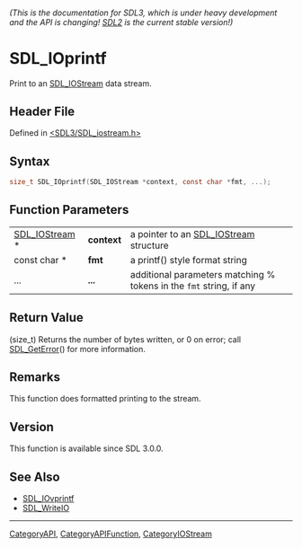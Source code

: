 ###### (This is the documentation for SDL3, which is under heavy development and the API is changing! [SDL2](https://wiki.libsdl.org/SDL2/) is the current stable version!)
# SDL_IOprintf

Print to an [SDL_IOStream](SDL_IOStream) data stream.

## Header File

Defined in [<SDL3/SDL_iostream.h>](https://github.com/libsdl-org/SDL/blob/main/include/SDL3/SDL_iostream.h)

## Syntax

```c
size_t SDL_IOprintf(SDL_IOStream *context, const char *fmt, ...);
```

## Function Parameters

|                                |             |                                                                     |
| ------------------------------ | ----------- | ------------------------------------------------------------------- |
| [SDL_IOStream](SDL_IOStream) * | **context** | a pointer to an [SDL_IOStream](SDL_IOStream) structure              |
| const char *                   | **fmt**     | a printf() style format string                                      |
| ...                            | **...**     | additional parameters matching % tokens in the `fmt` string, if any |

## Return Value

(size_t) Returns the number of bytes written, or 0 on error; call
[SDL_GetError](SDL_GetError)() for more information.

## Remarks

This function does formatted printing to the stream.

## Version

This function is available since SDL 3.0.0.

## See Also

- [SDL_IOvprintf](SDL_IOvprintf)
- [SDL_WriteIO](SDL_WriteIO)

----
[CategoryAPI](CategoryAPI), [CategoryAPIFunction](CategoryAPIFunction), [CategoryIOStream](CategoryIOStream)

